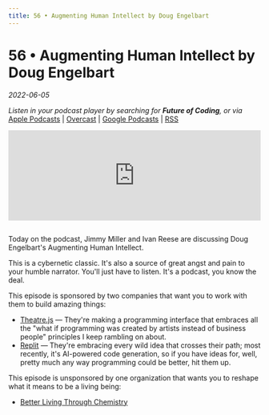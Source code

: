 ```yaml
---
title: 56 • Augmenting Human Intellect by Doug Engelbart
---
```


# 56 • Augmenting Human Intellect by Doug Engelbart

_2022-06-05_

_Listen in your podcast player by searching for **Future of Coding**, or via_ [Apple Podcasts](https://podcasts.apple.com/podcast/future-of-coding/id1265527976) \| [Overcast](https://overcast.fm/itunes1265527976) \| [Google Podcasts](https://podcasts.google.com/?feed=aHR0cHM6Ly93d3cub21ueWNvbnRlbnQuY29tL2QvcGxheWxpc3QvYzQxNTdlNjAtYzdmOC00NzBkLWIxM2YtYTdiMzAwNDBkZjczLzU2NGY0OTNmLWFmMzItNGM0OC04NjJmLWE3YjMwMGU0ZGY0OS9hYzMxNzg1Mi04ODA3LTQ0YjgtOGVmZi1hN2IzMDBlNGRmNTIvcG9kY2FzdC5yc3M) \| [RSS](https://omny.fm/shows/future-of-coding/playlists/podcast.rss)

<script src="/linkify.js" defer></script>

<style>
  iframe { margin-bottom: 1em; }
  div.markdown-body h4 { display: inline-block; margin: 1em 0 0; }
</style>

<iframe src="https://omny.fm/shows/future-of-coding/augmenting-human-intellect/embed" width="100%" height="180" frameborder="0"></iframe>

Today on the podcast, Jimmy Miller and Ivan Reese are discussing Doug Engelbart's Augmenting Human Intellect.

This is a cybernetic classic. It's also a source of great angst and pain to your humble narrator. You'll just have to listen. It's a podcast, you know the deal.

This episode is sponsored by two companies that want you to work with them to build amazing things:

* [Theatre.js](https://join.theatrejs.com) — They're making a programming interface that embraces all the "what if programming was created by artists instead of business people" principles I keep rambling on about.
* [Replit](https://replit.com/jobs) — They're embracing every wild idea that crosses their path; most recently, it's AI-powered code generation, so if you have ideas for, well, pretty much any way programming could be better, hit them up.

This episode is unsponsored by one organization that wants you to reshape what it means to be a living being:

* [Better Living Through Chemistry](bltc.com)
